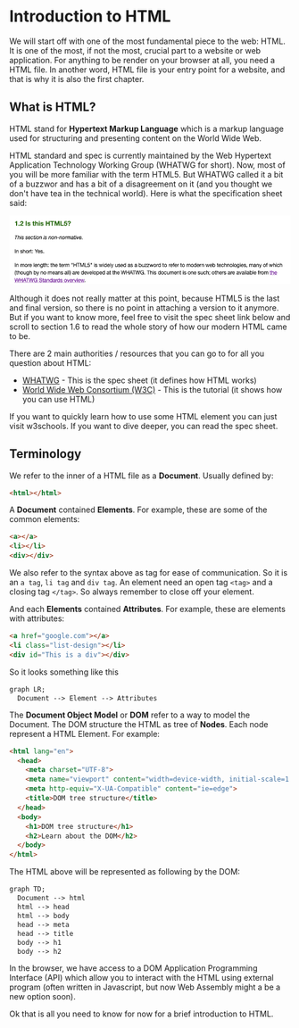 # Introduction to HTML

We will start off with one of the most fundamental piece to the web: HTML. It is one of the most, if not the most, crucial part to a website or web application. For anything to be render on your browser at all, you need a HTML file. In another word, HTML file is your entry point for a website, and that is why it is also the first chapter.

## What is HTML?

HTML stand for **Hypertext Markup Language** which is a markup language used for structuring and presenting content on the World Wide Web.

HTML standard and spec is currently maintained by the Web Hypertext Application Technology Working Group (WHATWG for short). Now, most of you will be more familiar with the term HTML5. But WHATWG called it a bit of a buzzwor and has a bit of a disagreement on it (and you thought we don't have tea in the technical world). Here is what the specification sheet said:

![Alt text](../img/whatwg-spec.png)

Although it does not really matter at this point, because HTML5 is the last and final version, so there is no point in attaching a version to it anymore. But if you want to know more, feel free to visit the spec sheet link below and scroll to section 1.6 to read the whole story of how our modern HTML came to be.

There are 2 main authorities / resources that you can go to for all you question about HTML:

- [WHATWG](https://html.spec.whatwg.org/multipage/introduction.html#abstract) - This is the spec sheet (it defines how HTML works)
- [World Wide Web Consortium (W3C)](https://www.w3schools.com/html/) - This is the tutorial (it shows how you can use HTML)

If you want to quickly learn how to use some HTML element you can just visit w3schools. If you want to dive deeper, you can read the spec sheet.

## Terminology

We refer to the inner of a HTML file as a **Document**. Usually defined by:

```html
<html></html>
```

A **Document** contained **Elements**. For example, these are some of the common elements:

```html
<a></a>
<li></li>
<div></div>
```
We also refer to the syntax above as tag for ease of communication. So it is an `a tag`, `li tag` and `div tag`. An element need an open tag `<tag>` and a closing tag `</tag>`. So always remember to close off your element.

And each **Elements** contained **Attributes**. For example, these are elements with attributes:

```html
<a href="google.com"></a>
<li class="list-design"></li>
<div id="This is a div"></div>
```

So it looks something like this

```mermaid
graph LR;
  Document --> Element --> Attributes
```

The **Document Object Model** or **DOM** refer to a way to model the Document. The DOM structure the HTML as tree of **Nodes**. Each node represent a HTML Element. For example:

```html
<html lang="en">
  <head>
    <meta charset="UTF-8">
    <meta name="viewport" content="width=device-width, initial-scale=1.0">
    <meta http-equiv="X-UA-Compatible" content="ie=edge">
    <title>DOM tree structure</title>
  </head>
  <body>
    <h1>DOM tree structure</h1>
	<h2>Learn about the DOM</h2>
  </body>
</html>
```

The HTML above will be represented as following by the DOM:

```mermaid
graph TD;
  Document --> html
  html --> head
  html --> body
  head --> meta
  head --> title
  body --> h1
  body --> h2
```

In the browser, we have access to a DOM Application Programming Interface (API) which allow you to interact with the HTML using external program (often written in Javascript, but now Web Assembly might a be a new option soon).

Ok that is all you need to know for now for a brief introduction to HTML.


